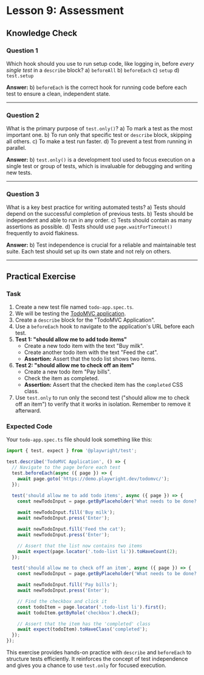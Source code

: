 # Lesson 9: Assessment

## Knowledge Check

### Question 1
Which hook should you use to run setup code, like logging in, before *every single test* in a `describe` block?
a) `beforeAll`
b) `beforeEach`
c) `setup`
d) `test.setup`

**Answer:** b) `beforeEach` is the correct hook for running code before each test to ensure a clean, independent state.

---

### Question 2
What is the primary purpose of `test.only()`?
a) To mark a test as the most important one.
b) To run only that specific test or `describe` block, skipping all others.
c) To make a test run faster.
d) To prevent a test from running in parallel.

**Answer:** b) `test.only()` is a development tool used to focus execution on a single test or group of tests, which is invaluable for debugging and writing new tests.

---

### Question 3
What is a key best practice for writing automated tests?
a) Tests should depend on the successful completion of previous tests.
b) Tests should be independent and able to run in any order.
c) Tests should contain as many assertions as possible.
d) Tests should use `page.waitForTimeout()` frequently to avoid flakiness.

**Answer:** b) Test independence is crucial for a reliable and maintainable test suite. Each test should set up its own state and not rely on others.

---

## Practical Exercise

### Task
1.  Create a new test file named `todo-app.spec.ts`.
2.  We will be testing the [TodoMVC application](https://demo.playwright.dev/todomvc/).
3.  Create a `describe` block for the "TodoMVC Application".
4.  Use a `beforeEach` hook to navigate to the application's URL before each test.
5.  **Test 1: "should allow me to add todo items"**
    - Create a new todo item with the text "Buy milk".
    - Create another todo item with the text "Feed the cat".
    - **Assertion:** Assert that the todo list shows two items.
6.  **Test 2: "should allow me to check off an item"**
    - Create a new todo item "Pay bills".
    - Check the item as completed.
    - **Assertion:** Assert that the checked item has the `completed` CSS class.
7.  Use `test.only` to run only the second test ("should allow me to check off an item") to verify that it works in isolation. Remember to remove it afterward.

### Expected Code
Your `todo-app.spec.ts` file should look something like this:

```typescript
import { test, expect } from '@playwright/test';

test.describe('TodoMVC Application', () => {
  // Navigate to the page before each test
  test.beforeEach(async ({ page }) => {
    await page.goto('https://demo.playwright.dev/todomvc/');
  });

  test('should allow me to add todo items', async ({ page }) => {
    const newTodoInput = page.getByPlaceholder('What needs to be done?');
    
    await newTodoInput.fill('Buy milk');
    await newTodoInput.press('Enter');

    await newTodoInput.fill('Feed the cat');
    await newTodoInput.press('Enter');

    // Assert that the list now contains two items
    await expect(page.locator('.todo-list li')).toHaveCount(2);
  });

  test('should allow me to check off an item', async ({ page }) => {
    const newTodoInput = page.getByPlaceholder('What needs to be done?');

    await newTodoInput.fill('Pay bills');
    await newTodoInput.press('Enter');

    // Find the checkbox and click it
    const todoItem = page.locator('.todo-list li').first();
    await todoItem.getByRole('checkbox').check();

    // Assert that the item has the 'completed' class
    await expect(todoItem).toHaveClass('completed');
  });
});
```

This exercise provides hands-on practice with `describe` and `beforeEach` to structure tests efficiently. It reinforces the concept of test independence and gives you a chance to use `test.only` for focused execution.